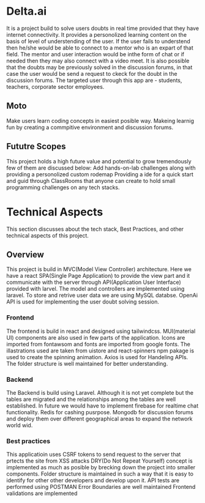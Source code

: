 # Delta.ai

It is a project build to solve users doubts in real time provided that they have internet connectivity. It provides a personolized learning content on the basis of level of understending of the user. If the user fails to understend then he/she would be able to connect to a mentor who is an expart of that field. The mentor and user interaction would be inthe form of chat or if needed then they may also connect with a video meet.
It is also possible that the doubts may be previously solved in the discussion forums, in that case the user would be send a request to ckeck for the doubt in the discussion forums.
The targeted user through this app are - students, teachers, corporate sector employees.

## Moto

Make users learn coding concepts in easiest posible way.
Makeing learnig fun by creating a commpitive environment and discussion forums.

## Fututre Scopes

This project holds a high future value and potential to grow tremendously few of them are discussed below:
Add hands-on-lab challenges along with providing a personolized custom rodemap
Providing a ide for a quick start and guid through
ClassRooms that anyone can create to hold small programming challenges on any tech stacks.

# Technical Aspects

This section discusses about the tech stack, Best Practices, and other technical aspects of this project.

## Overview

This project is build in MVC(Model View Controller) architecture. Here we have a react SPA(Single Page Application) to provide the view part and it communicate with the server through API(Application User Interface) provided with larvel. The model and controllers are implemented using laravel. To store and retrive user data we are using MySQL databse. OpenAi API is used for implementing the user doubt solving session.

### Frontend

The frontend is build in react and designed using tailwindcss. MUI(material UI) components are also used in few parts of the application. Icons are imported from fontawsom and fonts are imported from google fonts. The illastrations used are taken from uistore and react-spinners npm pakage is used to create the spinning animation. Axios is used for Handeling APIs.
The folder structure is well maintained for better understanding.

### Backend

The Backend is build using Laravel. Although it is not yet complete but the tables are migrated and the relationships among the tables are well established. 
In future we would have to implement firebase for realtime chat functionality.
Redis for cashing pusrpose.
Mongodb for discussion forums and deploy them over different geographical areas to expand the network world wid.

### Best practices

This applicatioin uses CSRF tokens to send request to the server that prtects the site from XSS attacks
DRY(Do Not Repeat Yourself) concept is implemented as much as posible by brecking down the project into smaller components.
Folder structure is maintained in such a way that it is easy to identify for other other developers and develop upon it.
API tests are performed using POSTMAN
Error Boundaries are well maintained
Frontend validations are implemented